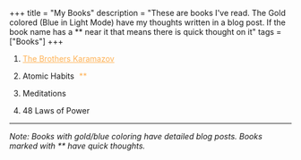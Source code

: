 +++
title = "My Books"
description = "These are books I've read. The Gold colored (Blue in Light Mode) have my thoughts written in a blog post. If the book name has a ** near it that means there is quick thought on it"
tags = ["Books"]
+++


1. <a href="/blog/whynow" class="has-blog-post" style="color: #ffb255 !important; text-decoration: underline !important;">The Brothers Karamazov</a>

2. Atomic Habits <span class="quick-thought-indicator" style="color: #ffb255 !important; cursor: pointer; margin-left: 5px;" onclick="document.getElementById('atomic-habits-thoughts').style.display = document.getElementById('atomic-habits-thoughts').style.display === 'none' ? 'block' : 'none'">**</span>
<div id="atomic-habits-thoughts" style="display: none; margin-left: 20px; padding-left: 10px; border-left: 2px solid #ffb255; font-size: 0.9em;">
  <p>The 1% improvement principle is transformative over time. Identity-based habits are more sustainable than outcome-based ones. The four laws of behavior change provide a practical framework. Small habits compound into remarkable results.</p>
</div>

3. Meditations

4. 48 Laws of Power




---

*Note: Books with gold/blue coloring have detailed blog posts. Books marked with ** have quick thoughts.*

<style>
/* Books with blog posts - gold in dark mode, blue in light mode */
a.has-blog-post,
a.has-blog-post:link,
a.has-blog-post:visited,
a.has-blog-post:hover,
a.has-blog-post:active {
  color: #ffb255 !important; /* Gold color for dark mode */
  text-decoration: none !important;
}

body.light-mode a.has-blog-post,
body.light-mode a.has-blog-post:link,
body.light-mode a.has-blog-post:visited,
body.light-mode a.has-blog-post:hover,
body.light-mode a.has-blog-post:active {
  color: #1a73e8 !important; /* Blue color for light mode */
}

/* Quick thought indicators - gold in dark mode, blue in light mode */
span.quick-thought-indicator {
  color: #ffb255 !important; /* Gold color for dark mode */
  cursor: pointer !important;
  margin-left: 5px !important;
}

body.light-mode span.quick-thought-indicator {
  color: #1a73e8 !important; /* Blue color for light mode */
}

/* Quick thought content styling */
body.light-mode [id$="-thoughts"] {
  border-left-color: #1a73e8 !important;
}
</style>

<script>
// Add this script to force the colors after the page loads
document.addEventListener('DOMContentLoaded', function() {
  // Force colors for blog post links
  document.querySelectorAll('.has-blog-post').forEach(function(el) {
    el.style.color = document.body.classList.contains('light-mode') ? '#1a73e8' : '#ffb255';
    el.style.textDecoration = 'underline';
  });
  
  // Force colors for quick thought indicators
  document.querySelectorAll('.quick-thought-indicator').forEach(function(el) {
    el.style.color = document.body.classList.contains('light-mode') ? '#1a73e8' : '#ffb255';
  });
});
</script>


